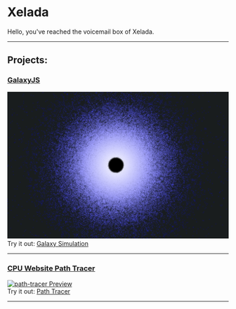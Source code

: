 # Xelada
Hello, you've reached the voicemail box of Xelada.

---

## Projects:

### <a href="https://github.com/Xeladarocks/galaxyjs/" target="blank">GalaxyJS</a>
<a href="https://xelada.founders.gg/galaxyjs/" target="blank" id="img-wrap">
	<img alt="200k particles" src="https://github.com/Xeladarocks/galaxyjs/blob/master/imgs/Annotation%202020-06-22%20192006.png?raw=true">
</a>
<br>
Try it out: <a href="https://xelada.founders.gg/galaxyjs/" target="blank">Galaxy Simulation</a>
<hr>

### <a href="https://github.com/Xeladarocks/path&#45;tracer/" target="blank">CPU Website Path Tracer</a>
<a href="https://xelada.founders.gg/path&#45;tracer/" target="blank" id="img-wrap">
	<img alt="path-tracer Preview" src="https://github.com/Xeladarocks/xeladarocks.github.io/blob/master/imgs/path-tracerEx1.png?raw=true">
</a>
<br>
Try it out: <a href="https://xelada.founders.gg/path&#45;tracer/" target="blank">Path Tracer</a>
<hr>
